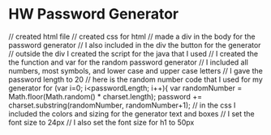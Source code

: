 # HW Password Generator
// created html file 
// created css for html 
// made a div in the body for the password generator 
// I also included in the div the button for the generator
// outside the div I created the script for the java that I used
// I created the the function and var for the random password generator
// I included all numbers, most symbols, and lower case and upper case letters 
// I gave the password length to 20
// here is the random number code that I used for my generator
  for (var i=0; i<passwordLength; i++){
                var randomNumber = Math.floor(Math.random() * charset.length);
                password += charset.substring(randomNumber, randomNumber+1);
// in the css I included the colors and sizing for the generator text and boxes
// I set the font size to 24px
// I also set the font size for h1 to 50px
